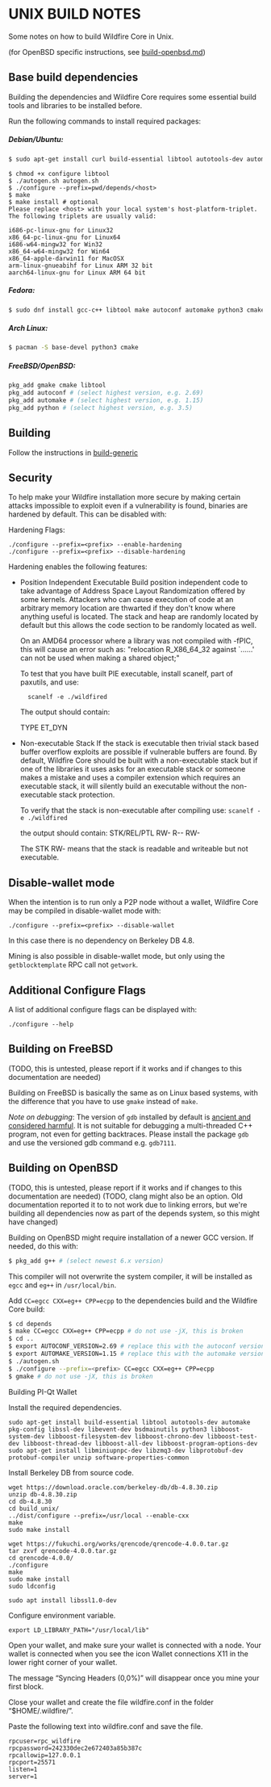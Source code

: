 UNIX BUILD NOTES
====================
Some notes on how to build Wildfire Core in Unix.

(for OpenBSD specific instructions, see [build-openbsd.md](build-openbsd.md))

Base build dependencies
-----------------------
Building the dependencies and Wildfire Core requires some essential build tools and libraries to be installed before.

Run the following commands to install required packages:

##### Debian/Ubuntu:
```bash 
$ sudo apt-get install curl build-essential libtool autotools-dev automake pkg-config python3 bsdmainutils cmake
```
```
$ chmod +x configure libtool
$ ./autogen.sh autogen.sh
$ ./configure --prefix=pwd/depends/<host>
$ make
$ make install # optional
Please replace <host> with your local system's host-platform-triplet. The following triplets are usually valid:

i686-pc-linux-gnu for Linux32
x86_64-pc-linux-gnu for Linux64
i686-w64-mingw32 for Win32
x86_64-w64-mingw32 for Win64
x86_64-apple-darwin11 for MacOSX
arm-linux-gnueabihf for Linux ARM 32 bit
aarch64-linux-gnu for Linux ARM 64 bit
```

##### Fedora:
```bash
$ sudo dnf install gcc-c++ libtool make autoconf automake python3 cmake libstdc++-static patch
```

##### Arch Linux:
```bash
$ pacman -S base-devel python3 cmake
```

##### FreeBSD/OpenBSD:
```bash
pkg_add gmake cmake libtool
pkg_add autoconf # (select highest version, e.g. 2.69)
pkg_add automake # (select highest version, e.g. 1.15)
pkg_add python # (select highest version, e.g. 3.5)
```

Building
--------

Follow the instructions in [build-generic](build-generic.md)

Security
--------
To help make your Wildfire installation more secure by making certain attacks impossible to
exploit even if a vulnerability is found, binaries are hardened by default.
This can be disabled with:

Hardening Flags:

	./configure --prefix=<prefix> --enable-hardening
	./configure --prefix=<prefix> --disable-hardening


Hardening enables the following features:

* Position Independent Executable
    Build position independent code to take advantage of Address Space Layout Randomization
    offered by some kernels. Attackers who can cause execution of code at an arbitrary memory
    location are thwarted if they don't know where anything useful is located.
    The stack and heap are randomly located by default but this allows the code section to be
    randomly located as well.

    On an AMD64 processor where a library was not compiled with -fPIC, this will cause an error
    such as: "relocation R_X86_64_32 against `......' can not be used when making a shared object;"

    To test that you have built PIE executable, install scanelf, part of paxutils, and use:

    	scanelf -e ./wildfired

    The output should contain:

     TYPE
    ET_DYN

* Non-executable Stack
    If the stack is executable then trivial stack based buffer overflow exploits are possible if
    vulnerable buffers are found. By default, Wildfire Core should be built with a non-executable stack
    but if one of the libraries it uses asks for an executable stack or someone makes a mistake
    and uses a compiler extension which requires an executable stack, it will silently build an
    executable without the non-executable stack protection.

    To verify that the stack is non-executable after compiling use:
    `scanelf -e ./wildfired`

    the output should contain:
	STK/REL/PTL
	RW- R-- RW-

    The STK RW- means that the stack is readable and writeable but not executable.

Disable-wallet mode
--------------------
When the intention is to run only a P2P node without a wallet, Wildfire Core may be compiled in
disable-wallet mode with:

    ./configure --prefix=<prefix> --disable-wallet

In this case there is no dependency on Berkeley DB 4.8.

Mining is also possible in disable-wallet mode, but only using the `getblocktemplate` RPC
call not `getwork`.

Additional Configure Flags
--------------------------
A list of additional configure flags can be displayed with:

    ./configure --help

Building on FreeBSD
--------------------

(TODO, this is untested, please report if it works and if changes to this documentation are needed)

Building on FreeBSD is basically the same as on Linux based systems, with the difference that you have to use `gmake`
instead of `make`.

*Note on debugging*: The version of `gdb` installed by default is [ancient and considered harmful](https://wiki.freebsd.org/GdbRetirement).
It is not suitable for debugging a multi-threaded C++ program, not even for getting backtraces. Please install the package `gdb` and
use the versioned gdb command e.g. `gdb7111`.

Building on OpenBSD
-------------------

(TODO, this is untested, please report if it works and if changes to this documentation are needed)
(TODO, clang might also be an option. Old documentation reported it to to not work due to linking errors, but we're building all dependencies now as part of the depends system, so this might have changed)

Building on OpenBSD might require installation of a newer GCC version. If needed, do this with:

```bash
$ pkg_add g++ # (select newest 6.x version)
```

This compiler will not overwrite the system compiler, it will be installed as `egcc` and `eg++` in `/usr/local/bin`.

Add `CC=egcc CXX=eg++ CPP=ecpp` to the dependencies build and the Wildfire Core build:
```bash
$ cd depends
$ make CC=egcc CXX=eg++ CPP=ecpp # do not use -jX, this is broken
$ cd ..
$ export AUTOCONF_VERSION=2.69 # replace this with the autoconf version that you installed
$ export AUTOMAKE_VERSION=1.15 # replace this with the automake version that you installed
$ ./autogen.sh
$ ./configure --prefix=<prefix> CC=egcc CXX=eg++ CPP=ecpp
$ gmake # do not use -jX, this is broken
```

Building PI-Qt Wallet

Install the required dependencies.
```
sudo apt-get install build-essential libtool autotools-dev automake pkg-config libssl-dev libevent-dev bsdmainutils python3 libboost-system-dev libboost-filesystem-dev libboost-chrono-dev libboost-test-dev libboost-thread-dev libboost-all-dev libboost-program-options-dev
sudo apt-get install libminiupnpc-dev libzmq3-dev libprotobuf-dev protobuf-compiler unzip software-properties-common
```
Install Berkeley DB from source code.
```
wget https://download.oracle.com/berkeley-db/db-4.8.30.zip
unzip db-4.8.30.zip
cd db-4.8.30
cd build_unix/
../dist/configure --prefix=/usr/local --enable-cxx
make
sudo make install
```
```
wget https://fukuchi.org/works/qrencode/qrencode-4.0.0.tar.gz
tar zxvf qrencode-4.0.0.tar.gz
cd qrencode-4.0.0/
./configure
make
sudo make install
sudo ldconfig

sudo apt install libssl1.0-dev
```
Configure environment variable.
```
export LD_LIBRARY_PATH="/usr/local/lib"
```
Open your wallet, and make sure your wallet is connected with a node.
Your wallet is connected when you see the icon Wallet connections X11 in the lower right corner of your wallet.

The message “Syncing Headers (0,0%)” will disappear once you mine your first block.

Close your wallet and create the file wildfire.conf in the folder “$HOME/.wildfire/”.

Paste the following text into wildfire.conf and save the file.
```
rpcuser=rpc_wildfire
rpcpassword=242330dec2e672403a85b387c
rpcallowip=127.0.0.1
rpcport=25571
listen=1
server=1
```
